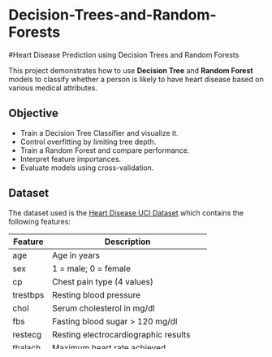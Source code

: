 # Decision-Trees-and-Random-Forests
#Heart Disease Prediction using Decision Trees and Random Forests

This project demonstrates how to use **Decision Tree** and **Random Forest** models to classify whether a person is likely to have heart disease based on various medical attributes.

## Objective

- Train a Decision Tree Classifier and visualize it.
- Control overfitting by limiting tree depth.
- Train a Random Forest and compare performance.
- Interpret feature importances.
- Evaluate models using cross-validation.

## Dataset

The dataset used is the [Heart Disease UCI Dataset](https://www.kaggle.com/cherngs/heart-disease-cleveland-uci) which contains the following features:

| Feature        | Description                          |
|----------------|--------------------------------------|
| age            | Age in years                         |
| sex            | 1 = male; 0 = female                 |
| cp             | Chest pain type (4 values)           |
| trestbps       | Resting blood pressure               |
| chol           | Serum cholesterol in mg/dl           |
| fbs            | Fasting blood sugar > 120 mg/dl      |
| restecg        | Resting electrocardiographic results |
| thalach        | Maximum heart rate achieved          |
| exang          | Exercise-induced angina              |
| oldpeak        | ST depression induced by exercise    |
| slope          | Slope of the peak exercise ST segment|
| ca             | Number of major vessels (0-3) colored|
| thal           | Thalassemia type                     |
| target         | 1 = has heart disease, 0 = no disease|

> 📂 To use: Upload `heart.csv` to Google Colab.

##  Tools & Libraries

- Python
- Pandas
- Scikit-learn
- Matplotlib
- Seaborn
- Google Colab

##  How to Run

1. Open the notebook in [Google Colab](https://colab.research.google.com/).
2. Upload the `heart.csv` file when prompted.
3. Run all cells to:
   - Load and explore the dataset
   - Train and evaluate models
   - Plot feature importances
   - Perform cross-validation

##  Model Performance

| Model                  | Accuracy (Test Set) | Cross-Validation Accuracy |
|------------------------|---------------------|----------------------------|
| Decision Tree (default)| ~0.73               | ~0.74                      |
| Decision Tree (pruned)| ~0.76               | ~0.77                      |
| Random Forest          | ~0.80+              | ~0.82                      |

> Note: Actual results may vary slightly depending on the random state and system environment.

##  Feature Importance (Random Forest)

The model shows which features contribute most to predicting heart disease, such as:
- `cp` (chest pain type)
- `thalach` (max heart rate)
- `oldpeak` (ST depression)

## Conclusion

Tree-based models provide interpretable and accurate predictions for medical classification problems. Pruning and ensemble methods like Random Forest improve performance and reduce overfitting.

---



